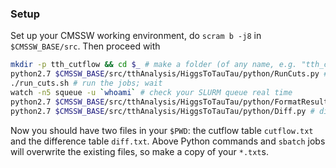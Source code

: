 ### Setup

Set up your CMSSW working environment, do `scram b -j8` in `$CMSSW_BASE/src`. Then proceed with
```bash
mkdir -p tth_cutflow && cd $_ # make a folder (of any name, e.g. "tth_cutflow") somewhere
python2.7 $CMSSW_BASE/src/tthAnalysis/HiggsToTauTau/python/RunCuts.py # create jobs and cfgs
./run_cuts.sh # run the jobs; wait
watch -n5 squeue -u `whoami` # check your SLURM queue real time
python2.7 $CMSSW_BASE/src/tthAnalysis/HiggsToTauTau/python/FormatResults.py # once ready, create the cutflow table
python2.7 $CMSSW_BASE/src/tthAnalysis/HiggsToTauTau/python/Diff.py # difference table
```
Now you should have two files in your `$PWD`: the cutflow table `cutflow.txt` and the difference table `diff.txt`. Above Python commands and `sbatch` jobs will overwrite the existing files, so make a copy of your `*.txt`s.
